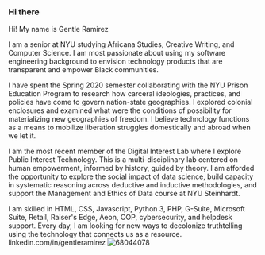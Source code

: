 ### Hi there

<!--
**ramirezg-web/ramirezg-web** is a ✨ _special_ ✨ repository because its `README.md` (this file) appears on your GitHub profile.

Here are some ideas to get you started:

- 🔭 I’m currently working on ...
- 🌱 I’m currently learning ...
- 👯 I’m looking to collaborate on ...
- 🤔 I’m looking for help with ...
- 💬 Ask me about ...
- 📫 How to reach me: ...
- 😄 Pronouns: ...
- ⚡ Fun fact: ...
-->
Hi! My name is Gentle Ramirez

I am a senior at NYU studying Africana Studies, Creative Writing, and Computer Science. I am most passionate about using my software engineering background to envision technology products that are transparent and empower Black communities. 

I have spent the Spring 2020 semester collaborating with the NYU Prison Education Program to research how carceral ideologies, practices, and policies have come to govern nation-state geographies. I explored colonial enclosures and examined what were the conditions of possibility for materializing new geographies of freedom. I believe technology functions as a means to mobilize liberation struggles domestically and abroad when we let it. 

I am the most recent member of the Digital Interest Lab where I explore Public Interest Technology. This is a multi-disciplinary lab centered on human empowerment, informed by history, guided by theory. I am afforded the opportunity to explore the social impact of data science, build capacity in systematic reasoning across deductive and inductive methodologies, and support the Management and Ethics of Data course at NYU Steinhardt.


I am skilled in HTML, CSS, Javascript, Python 3, PHP, G-Suite, Microsoft Suite, Retail, Raiser's Edge, Aeon, OOP, cybersecurity, and helpdesk support. Every day, I am looking for new ways to decolonize truthtelling using the technology that connects us as a resource.
linkedin.com/in/gentleramirez
![68044078](https://user-images.githubusercontent.com/68044078/147722546-50f03f9a-ac4a-4c79-b77f-b2d1b610a39b.jpg)

